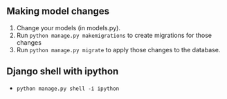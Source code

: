 ## Making model changes
1. Change your models (in models.py).
1. Run `python manage.py makemigrations` to create migrations for those changes
1. Run `python manage.py migrate` to apply those changes to the database.


## Django shell with ipython
* `python manage.py shell -i ipython`